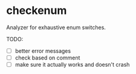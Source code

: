 # checkenum

Analyzer for exhaustive enum switches.

TODO:

* [ ] better error messages
* [ ] check based on comment
* [ ] make sure it actually works and doesn't crash